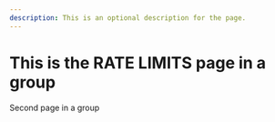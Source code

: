 ```yaml
---
description: This is an optional description for the page.
---
```


# This is the RATE LIMITS page in a group

Second page in a group
